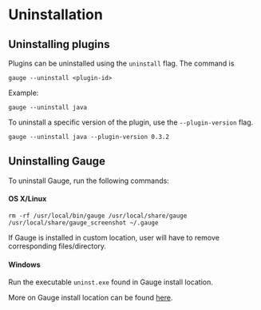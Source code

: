 # Uninstallation

## Uninstalling plugins

Plugins can be uninstalled using the `uninstall` flag. The command is

`gauge --uninstall <plugin-id>`

Example:
````
gauge --uninstall java
````

To uninstall a specific version of the plugin, use the `--plugin-version` flag.
````
gauge --uninstall java --plugin-version 0.3.2
````

## Uninstalling Gauge

To uninstall Gauge, run the following commands:

#### OS X/Linux
```
rm -rf /usr/local/bin/gauge /usr/local/share/gauge /usr/local/share/gauge_screenshot ~/.gauge
```

If Gauge is installed in custom location, user will have to remove corresponding files/directory. 

#### Windows
Run the executable `uninst.exe` found in Gauge install location.

More on Gauge install location can be found [here](../troubleshooting/installation.md).